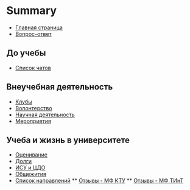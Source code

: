 # Summary

* [Главная страница](README.md)
* [Вопрос-ответ](qa.md)

## До учебы

* [Список чатов](https://docs.google.com/spreadsheets/d/1KrA4v9OuDefgr_rJUkiwa9IwI-jvSTRaKDUXYV3A0b8/edit?usp=sharing)

## Внеучебная деятельность

* [Клубы](clubs.md)
* [Волонтерство](volunteers.md)
* [Научная деятельность](science.md)
* [Мероприятия](events.md)

## Учеба и жизнь в университете

* [Оценивание](evaluation.md)
* [Долги](sorry_you_lost.md)
* [ИСУ и ЦДО](isu_de.md)
* [Общежития](dorm.md)
* [Список направлений](programs.md)
** [Отзывы - МФ КТУ](programs/ktu.md)
** [Отзывы - МФ ТИнТ](programs/tint.md)